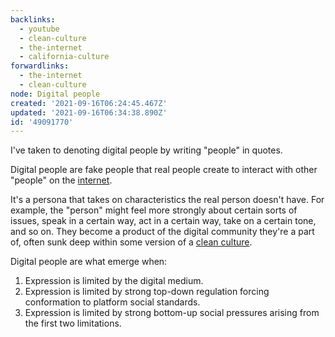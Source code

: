 ```yaml
---
backlinks:
  - youtube
  - clean-culture
  - the-internet
  - california-culture
forwardlinks:
  - the-internet
  - clean-culture
node: Digital people
created: '2021-09-16T06:24:45.467Z'
updated: '2021-09-16T06:34:38.890Z'
id: '49091770'
---
```

I've taken to denoting digital people by writing "people" in quotes.

Digital people are fake people that real people create to interact with other "people" on the [internet](the-internet.md). 

It's a persona that takes on characteristics the real person doesn't have. For example, the "person" might feel more strongly about certain sorts of issues, speak in a certain way, act in a certain way, take on a certain tone, and so on. They become a product of the digital community they're a part of, often sunk deep within some version of a [clean culture](clean-culture.md). 

Digital people are what emerge when:

1. Expression is limited by the digital medium.
2. Expression is limited by strong top-down regulation forcing conformation to platform social standards. 
3. Expression is limited by strong bottom-up social pressures arising from the first two limitations.
